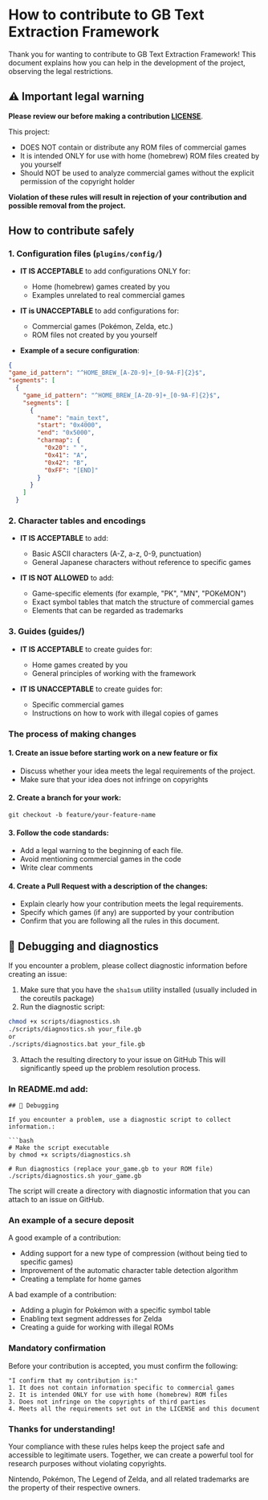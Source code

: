 # How to contribute to GB Text Extraction Framework

Thank you for wanting to contribute to GB Text Extraction Framework! This document explains how you can help in the development of the project, observing the legal restrictions.

## ⚠️ Important legal warning

**Please review our before making a contribution [LICENSE](../../LICENSE.md)**.

This project:
- DOES NOT contain or distribute any ROM files of commercial games
- It is intended ONLY for use with home (homebrew) ROM files created by you yourself
- Should NOT be used to analyze commercial games without the explicit permission of the copyright holder

**Violation of these rules will result in rejection of your contribution and possible removal from the project.**

## How to contribute safely

### 1. Configuration files (`plugins/config/`)

- **IT IS ACCEPTABLE** to add configurations ONLY for:
  - Home (homebrew) games created by you
  - Examples unrelated to real commercial games

- **IT is UNACCEPTABLE** to add configurations for:
  - Commercial games (Pokémon, Zelda, etc.)
  - ROM files not created by you yourself
  
- **Example of a secure configuration**:
```json
{
"game_id_pattern": "^HOME_BREW_[A-Z0-9]+_[0-9A-F]{2}$",
"segments": [
  {
    "game_id_pattern": "^HOME_BREW_[A-Z0-9]+_[0-9A-F]{2}$",
    "segments": [
      {
        "name": "main_text",
        "start": "0x4000",
        "end": "0x5000",
        "charmap": {
          "0x20": " ",
          "0x41": "A",
          "0x42": "B",
          "0xFF": "[END]"
        }
      }
    ]
  }
```

### 2. Character tables and encodings 

- **IT IS ACCEPTABLE** to add:
  - Basic ASCII characters (A-Z, a-z, 0-9, punctuation)
  - General Japanese characters without reference to specific games
         

- **IT IS NOT ALLOWED** to add: 
  - Game-specific elements (for example, "PK", "MN", "POKéMON")
  - Exact symbol tables that match the structure of commercial games
  - Elements that can be regarded as trademarks
         
     

### 3. Guides (guides/) 

- **IT IS ACCEPTABLE** to create guides for:
  - Home games created by you
  - General principles of working with the framework
         

- **IT IS UNACCEPTABLE** to create guides for:
  - Specific commercial games
  - Instructions on how to work with illegal copies of games
         
     

### The process of making changes 

#### 1. Create an issue before starting work on a new feature or fix 
- Discuss whether your idea meets the legal requirements of the project.
- Make sure that your idea does not infringe on copyrights

#### 2. Create a branch for your work: 


`git checkout -b feature/your-feature-name`


#### 3. Follow the code standards: 
- Add a legal warning to the beginning of each file.
- Avoid mentioning commercial games in the code
- Write clear comments
         

#### 4. Create a Pull Request with a description of the changes: 
- Explain clearly how your contribution meets the legal requirements.
- Specify which games (if any) are supported by your contribution
- Confirm that you are following all the rules in this document.

## 🐞 Debugging and diagnostics

If you encounter a problem, please collect diagnostic information before creating an issue:

1. Make sure that you have the `sha1sum` utility installed (usually included in the coreutils package)
2. Run the diagnostic script:
```bash
chmod +x scripts/diagnostics.sh
./scripts/diagnostics.sh your_file.gb
or
./scripts/diagnostics.bat your_file.gb
```
3. Attach the resulting directory to your issue on GitHub
This will significantly speed up the problem resolution process. 

### In README.md add:

```
## 🐞 Debugging

If you encounter a problem, use a diagnostic script to collect information.:

```bash
# Make the script executable
by chmod +x scripts/diagnostics.sh

# Run diagnostics (replace your_game.gb to your ROM file)
./scripts/diagnostics.sh your_game.gb
```
The script will create a directory with diagnostic information that you can attach to an issue on GitHub.

### An example of a secure deposit 

A good example of a contribution: 

- Adding support for a new type of compression (without being tied to specific games)
- Improvement of the automatic character table detection algorithm
- Creating a template for home games


A bad example of a contribution: 

- Adding a plugin for Pokémon with a specific symbol table
- Enabling text segment addresses for Zelda
- Creating a guide for working with illegal ROMs


### Mandatory confirmation 

Before your contribution is accepted, you must confirm the following:

    "I confirm that my contribution is:"
    1. It does not contain information specific to commercial games
    2. It is intended ONLY for use with home (homebrew) ROM files
    3. Does not infringe on the copyrights of third parties
    4. Meets all the requirements set out in the LICENSE and this document

### Thanks for understanding! 

Your compliance with these rules helps keep the project safe and accessible to legitimate users. Together, we can create a powerful tool for research purposes without violating copyrights. 

Nintendo, Pokémon, The Legend of Zelda, and all related trademarks are the property of their respective owners.